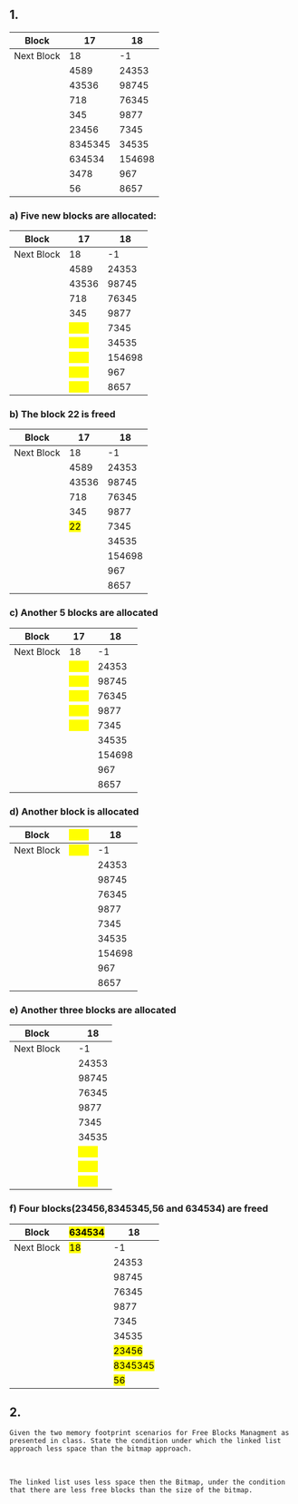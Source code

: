 ## 1.

| Block      | 17      | 18     |
|------------|---------|--------|
| Next Block | 18      | -1     |
|            | 4589    | 24353  |
|            | 43536   | 98745  |
|            | 718     | 76345  |
|            | 345     | 9877   |
|            | 23456   | 7345   |
|            | 8345345 | 34535  |
|            | 634534  | 154698 |
|            | 3478    | 967    |
|            | 56      | 8657   |

### a)  Five new blocks are allocated:           

| Block      | 17      | 18     |
|------------|---------|--------|
| Next Block | 18      | -1     |
|            | 4589    | 24353  |
|            | 43536   | 98745  |
|            | 718     | 76345  |
|            | 345     | 9877   |
|            |<mark>&nbsp;&nbsp;&nbsp;&nbsp;&nbsp;&nbsp;&nbsp;&nbsp;</mark>| 7345   |
|            |<mark>&nbsp;&nbsp;&nbsp;&nbsp;&nbsp;&nbsp;&nbsp;&nbsp;</mark>| 34535  |
|            |<mark>&nbsp;&nbsp;&nbsp;&nbsp;&nbsp;&nbsp;&nbsp;&nbsp;</mark>| 154698 |
|            |<mark>&nbsp;&nbsp;&nbsp;&nbsp;&nbsp;&nbsp;&nbsp;&nbsp;</mark>| 967    |
|            |<mark>&nbsp;&nbsp;&nbsp;&nbsp;&nbsp;&nbsp;&nbsp;&nbsp;</mark>| 8657   |

### b) The block 22 is freed

| Block      | 17      | 18     |
|------------|---------|--------|
| Next Block | 18      | -1     |
|            | 4589    | 24353  |
|            | 43536   | 98745  |
|            | 718     | 76345  |
|            | 345     | 9877   |
|            |<mark>  22</mark>  | 7345   |
|            || 34535  |
|            || 154698 |
|            || 967    |
|            || 8657   |

### c) Another 5 blocks are allocated

| Block      |17|18|
|------------|---------|--------|
| Next Block |18|-1|
|            |<mark>&nbsp;&nbsp;&nbsp;&nbsp;&nbsp;&nbsp;&nbsp;&nbsp;</mark>| 24353  |
|            |<mark>&nbsp;&nbsp;&nbsp;&nbsp;&nbsp;&nbsp;&nbsp;&nbsp;</mark>| 98745  |
|            |<mark>&nbsp;&nbsp;&nbsp;&nbsp;&nbsp;&nbsp;&nbsp;&nbsp;</mark>| 76345  |
|            |<mark>&nbsp;&nbsp;&nbsp;&nbsp;&nbsp;&nbsp;&nbsp;&nbsp;</mark>| 9877   |
|            |<mark>&nbsp;&nbsp;&nbsp;&nbsp;&nbsp;&nbsp;&nbsp;&nbsp;</mark>| 7345   |
|            ||34535|
|            ||154698|
|            ||967|
|            ||8657|


### d) Another block is allocated

| Block      |<mark>&nbsp;&nbsp;&nbsp;&nbsp;&nbsp;&nbsp;&nbsp;&nbsp;</mark>|18|
|------------|---------|--------|
| Next Block |<mark>&nbsp;&nbsp;&nbsp;&nbsp;&nbsp;&nbsp;&nbsp;&nbsp;</mark>|-1|
|            ||24353|
|            ||98745|
|            ||76345|
|            ||9877|
|            ||7345|
|            ||34535|
|            ||154698|
|            ||967|
|            ||8657|

### e) Another three blocks are allocated

| Block      ||18|
|------------|---------|--------|
| Next Block ||-1|
|            ||24353|
|            ||98745|
|            ||76345|
|            ||9877|
|            ||7345|
|            ||34535|
|            ||<mark>&nbsp;&nbsp;&nbsp;&nbsp;&nbsp;&nbsp;&nbsp;&nbsp;</mark>|
|            ||<mark>&nbsp;&nbsp;&nbsp;&nbsp;&nbsp;&nbsp;&nbsp;&nbsp;</mark>|
|            ||<mark>&nbsp;&nbsp;&nbsp;&nbsp;&nbsp;&nbsp;&nbsp;&nbsp;</mark>|

### f) Four blocks(23456,8345345,56 and 634534) are freed

| Block      |<mark>634534</mark>| 18     |
|------------|---------|--------|
| Next Block |<mark>18</mark>| -1     |
|            ||24353|
|            ||98745|
|            ||76345|
|            ||9877|
|            ||7345|
|            ||34535|
|            ||<mark>23456</mark>|
|            ||<mark>8345345</mark>|
|            ||<mark>56</mark>|


## 2.
    Given the two memory footprint scenarios for Free Blocks Managment as presented in class. State the condition under which the linked list approach less space than the bitmap approach.
<br>

    The linked list uses less space then the Bitmap, under the condition that there are less free blocks than the size of the bitmap.